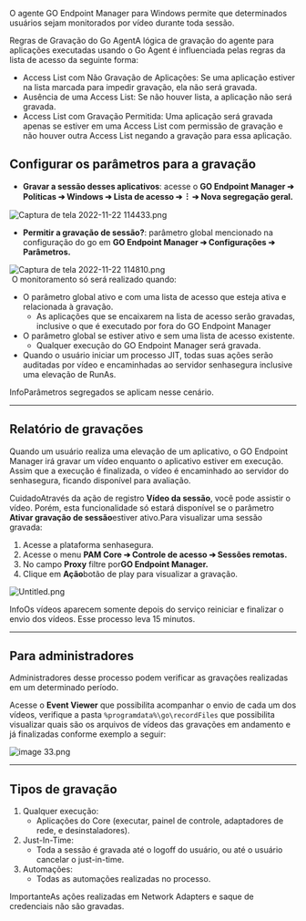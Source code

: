O agente GO Endpoint Manager para Windows permite que determinados usuários sejam monitorados por vídeo durante toda sessão.

Regras de Gravação do Go AgentA lógica de gravação do agente para aplicações executadas usando o Go Agent é influenciada pelas regras da lista de acesso da seguinte forma:  
  
* Access List com Não Gravação de Aplicações: Se uma aplicação estiver na lista marcada para impedir gravação, ela não será gravada.
* Ausência de uma Access List: Se não houver lista, a aplicação não será gravada.
* Access List com Gravação Permitida: Uma aplicação será gravada apenas se estiver em uma Access List com permissão de gravação e não houver outra Access List negando a gravação para essa aplicação.
## Configurar os parâmetros para a gravação

* **Gravar a sessão desses aplicativos**: acesse o **GO Endpoint Manager ➔ Politicas ➔ Windows ➔ Lista de acesso ➔  ⁝  ➔ Nova segregação geral.**

![Captura de tela 2022-11-22 114433.png](https://cdn.document360.io/5a1d58df-64ce-42a2-8b23-688477d32f33/Images/Documentation/Captura%20de%20tela%202022-11-22%20114433.png) 

* **Permitir a gravação de sessão?**: parâmetro global mencionado na configuração do go em **GO Endpoint Manager ➔ Configurações ➔ Parâmetros.**

![Captura de tela 2022-11-22 114810.png](https://cdn.document360.io/5a1d58df-64ce-42a2-8b23-688477d32f33/Images/Documentation/Captura%20de%20tela%202022-11-22%20114810.png)  
 O monitoramento só será realizado quando:

* O parâmetro global ativo e com uma lista de acesso que esteja ativa e relacionada à gravação.
	+ As aplicações que se encaixarem na lista de acesso serão gravadas, inclusive o que é executado por fora do GO Endpoint Manager
* O parâmetro global se estiver ativo e sem uma lista de acesso existente.
	+ Qualquer execução do GO Endpoint Manager será gravada.
* Quando o usuário iniciar um processo JIT, todas suas ações serão auditadas por vídeo e encaminhadas ao servidor senhasegura inclusive uma elevação de RunAs.

InfoParâmetros segregados se aplicam nesse cenário.



---

## Relatório de gravações

Quando um usuário realiza uma elevação de um aplicativo, o GO Endpoint Manager irá gravar um vídeo enquanto o aplicativo estiver em execução. Assim que a execução é finalizada, o vídeo é encaminhado ao servidor do senhasegura, ficando disponível para avaliação.

CuidadoAtravés da ação de registro **Vídeo da sessão**, você pode assistir o vídeo. Porém, esta funcionalidade só estará disponível se o parâmetro **Ativar gravação de sessão**estiver ativo.Para visualizar uma sessão gravada:

1. Acesse a plataforma senhasegura.
2. Acesse o menu **PAM Core ➔ Controle de acesso ➔ Sessões remotas.**
3. No campo **Proxy** filtre por**GO Endpoint Manager.**
4. Clique em **Ação**botão de play para visualizar a gravação.  
  
![Untitled.png](https://cdn.document360.io/5a1d58df-64ce-42a2-8b23-688477d32f33/Images/Documentation/Untitled.png)

InfoOs vídeos aparecem somente depois do serviço reiniciar e finalizar o envio dos vídeos. Esse processo leva 15 minutos.



---

## Para administradores

Administradores desse processo podem verificar as gravações realizadas em um determinado período.

Acesse o **Event Viewer** que possibilita acompanhar o envio de cada um dos vídeos, verifique a pasta `%programdata%\go\recordFiles` que possibilita visualizar quais são os arquivos de vídeos das gravações em andamento e já finalizadas conforme exemplo a seguir:

![image 33.png](https://cdn.document360.io/5a1d58df-64ce-42a2-8b23-688477d32f33/Images/Documentation/image%20%2833%29.png)



---

## Tipos de gravação

1. Qualquer execução:
	* Aplicações do Core (executar, painel de controle, adaptadores de rede, e desinstaladores).
2. Just\-In\-Time:
	* Toda a sessão é gravada até o logoff do usuário, ou até o usuário cancelar o just\-in\-time.
3. Automações:
	* Todas as automações realizadas no processo.

ImportanteAs ações realizadas em Network Adapters e saque de credenciais não são gravadas.